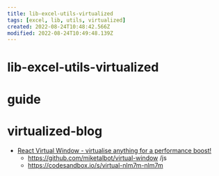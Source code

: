 ```yaml
---
title: lib-excel-utils-virtualized
tags: [excel, lib, utils, virtualized]
created: 2022-08-24T10:48:42.566Z
modified: 2022-08-24T10:49:48.139Z
---
```


# lib-excel-utils-virtualized

# guide

# virtualized-blog
- [React Virtual Window - virtualise anything for a performance boost!](https://dev.to/miketalbot/react-virtual-window-virtualise-anything-for-a-performance-boost-full-tutorial-3moe)
  - https://github.com/miketalbot/virtual-window /js
  - https://codesandbox.io/s/virtual-nlm7m-nlm7m
